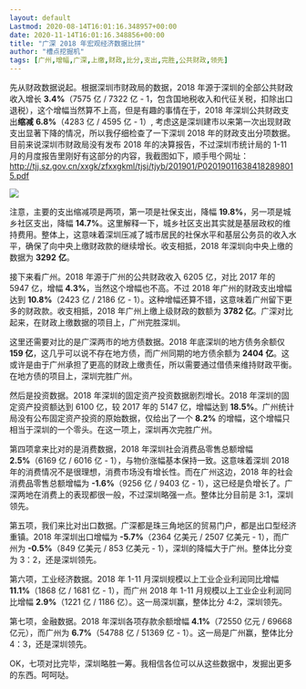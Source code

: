 ```yaml
---
layout: default
Lastmod: 2020-08-14T16:01:16.348957+00:00
date: 2020-11-14T16:01:16.348856+00:00
title: "广深 2018 年宏观经济数据比拼"
author: "槽点挖掘机"
tags: [广州,增幅,广深,上缴,财政,比分,支出,完胜,公共财政,领先]
---
```


先从财政数据说起。根据深圳市财政局的数据，2018 年源于深圳的全部公共财政收入增长 **3.4%**（7575 亿 / 7322 亿 - 1，包含国地税收入和代征关税，扣除出口退税），这个增幅当然算不上高，但是有趣的事情在于，2018 年深圳公共财政支出**缩减** **6.8%**（4283 亿 / 4595 亿 - 1）, 考虑这是深圳建市以来第一次出现财政支出显著下降的情况，所以我仔细检查了一下深圳 2018 年的财政支出分项数据。目前来说深圳市财政局没有发布 2018 年的决算报告，不过深圳市统计局的 1-11 月的月度报告里刚好有这部分的内容，我截图如下，顺手甩个网址：http://tjj.sz.gov.cn/xxgk/zfxxgkml/tjsj/tjyb/201901/P020190116384182898015.pdf

![](https://images.weserv.nl/?url=https%3A//ressrc.com/wp-content/uploads/2019/02/20190219183910.jpg)

注意，主要的支出缩减项是两项，第一项是社保支出，降幅 **19.8%**，另一项是城乡社区支出，降幅 **14.7%**。这里解释一下，城乡社区支出其实就是基层政权的维持费用。整体上，这意味着深圳压减了城市居民的社保水平和基层公务员的收入水平，确保了向中央上缴财政款的继续增长。收支相抵，2018 年深圳向中央上缴的数据为 **3292** **亿**。

接下来看广州。2018 年源于广州的公共财政收入 6205 亿，对比 2017 年的 5947 亿，增幅 **4.3%**，当然这个增幅也不高。不过 2018 年广州的财政支出增幅达到 **10.8%**（2423 亿 / 2186 亿 - 1）。这种增幅还算不错，这意味着广州留下更多的财政款。收支相抵，2018 年广州上缴上级财政的数额为 **3782 亿**。广深对比起来，在财政上缴数据的项目上，广州完胜深圳。

这里还需要对比的是广深两市的地方债数据。2018 年底深圳的地方债务余额仅 **159 亿**，这几乎可以说不存在地方债，而广州同期的地方债余额为 **2404 亿**。这或许是由于广州承担了更高的财政上缴责任，所以需要通过借债来维持财政平衡。在地方债的项目上，深圳完胜广州。

然后是投资数据。2018 年深圳的固定资产投资数据剧烈增长。2018 年深圳的固定资产投资额达到 6100 亿，较 2017 年的 5147 亿，增幅达到 **18.5%**。广州统计局没有公布固定资产投资的原始数据，仅给出了一个 **8.2%** 的增幅，这个增幅只相当于深圳的一个零头。在这一项上，深圳再次完胜广州。

第四项拿来比对的是消费数据，2018 年深圳社会消费品零售总额增幅 **2.5%**（6169 亿 / 6016 亿 - 1），与物价涨幅基本保持一致。这意味着深圳 2018 年的消费情况不是很理想，消费市场没有增长性。而在广州这边，2018 年的社会消费品零售总额增幅为 **-1.6%**（9256 亿 / 9403 亿 - 1），这已经是负增长了。广深两地在消费上的表现都很一般，不过深圳略强一点。整体比分目前是 3:1，深圳领先。

第五项，我们来比对出口数据。广深都是珠三角地区的贸易门户，都是出口型经济重镇。2018 年深圳出口增幅为 **-5.7%**（2364 亿美元 / 2507 亿美元 - 1），而广州为 **-0.5%**（849 亿美元 / 853 亿美元 - 1），深圳的降幅大于广州。整体比分变为 3：2，还是深圳领先。

第六项，工业经济数据。2018 年 1-11 月深圳规模以上工业企业利润同比增幅 **11.1%**（1868 亿 / 1681 亿 - 1），而广州 2018 年 1-11 月规模以上工业企业利润同比增幅 **2.9%**（1221 亿 / 1186 亿）。这一局深圳赢，整体比分 4:2，深圳领先。

第七项，金融数据。2018 年深圳各项存款余额增幅 **4.1%**（72550 亿元 / 69668 亿元），而广州为 **6.7%**（54788 亿 / 51369 亿 - 1）。这一局是广州赢，整体比分 4：3，还是深圳领先。

OK，七项对比完毕，深圳略胜一筹。我相信各位可以从这些数据中，发掘出更多的东西。呵呵哒。

